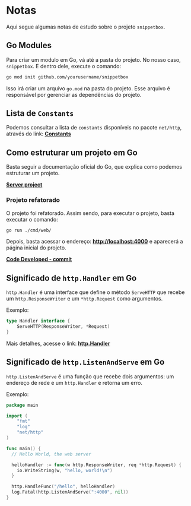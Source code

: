 # Notas 

Aqui segue algumas notas de estudo sobre o projeto `snippetbox`.

## Go Modules

Para criar um modulo em Go, vá até a pasta do projeto. No nosso caso, `snippetbox`. E dentro dele, execute o comando:

```bash
go mod init github.com/yourusername/snippetbox
```

Isso irá criar um arquivo `go.mod` na pasta do projeto. Esse arquivo é responsável por gerenciar as dependências do projeto.

## Lista de `Constants`

Podemos consultar a lista de `constants` disponíveis no pacote `net/http`, através do link: **[Constants](https://pkg.go.dev/net/http#pkg-constants)**

## Como estruturar um projeto em Go

Basta seguir a documentação oficial do Go, que explica como podemos estruturar um projeto.

**[Server project](https://go.dev/doc/modules/layout#server-project)**

### Projeto refatorado

O projeto foi refatorado. Assim sendo, para executar o projeto, basta executar o comando:

```bash
go run ./cmd/web/
```

Depois, basta acessar o endereço: **[http://localhost:4000](http://localhost:4000)** e aparecerá a página inicial do projeto.

**[Code Developed - commit](https://github.com/glaucia86/golang-studies/commit/8fb8ba757a301559576fda3056697f09db028913)**

## Significado de `http.Handler` em Go

`http.Handler` é uma interface que define o método `ServeHTTP` que recebe um `http.ResponseWriter` e um `*http.Request` como argumentos.

Exemplo:

```go
type Handler interface {
    ServeHTTP(ResponseWriter, *Request)
}
```

Mais detalhes, acesse o link: **[http.Handler](https://pkg.go.dev/net/http#Handler)**

## Significado de `http.ListenAndServe` em Go

`http.ListenAndServe` é uma função que recebe dois argumentos: um endereço de rede e um `http.Handler` e retorna um erro.

Exemplo:

```go
package main

import (
    "fmt"
    "log"
    "net/http"
)

func main() {
  // Hello World, the web server

  helloHandler := func(w http.ResponseWriter, req *http.Request) {
    io.WriteString(w, "hello, world!\n")
  }

  http.HandleFunc("/hello", helloHandler)
  log.Fatal(http.ListenAndServe(":4000", nil))
}
```
